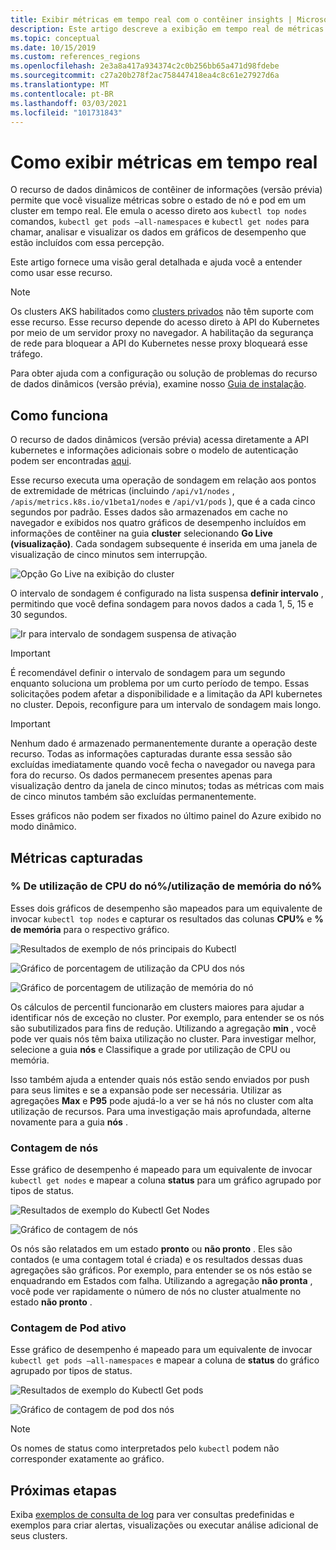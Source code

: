 ```yaml
---
title: Exibir métricas em tempo real com o contêiner insights | Microsoft Docs
description: Este artigo descreve a exibição em tempo real de métricas sem usar kubectl com informações de contêiner.
ms.topic: conceptual
ms.date: 10/15/2019
ms.custom: references_regions
ms.openlocfilehash: 2e3a8a417a934374c2c0b256bb65a471d98fdebe
ms.sourcegitcommit: c27a20b278f2ac758447418ea4c8c61e27927d6a
ms.translationtype: MT
ms.contentlocale: pt-BR
ms.lasthandoff: 03/03/2021
ms.locfileid: "101731843"
---
```

# <a name="how-to-view-metrics-in-real-time"></a>Como exibir métricas em tempo real

O recurso de dados dinâmicos de contêiner de informações (versão prévia) permite que você visualize métricas sobre o estado de nó e pod em um cluster em tempo real. Ele emula o acesso direto aos `kubectl top nodes` comandos, `kubectl get pods –all-namespaces` e `kubectl get nodes` para chamar, analisar e visualizar os dados em gráficos de desempenho que estão incluídos com essa percepção.

Este artigo fornece uma visão geral detalhada e ajuda você a entender como usar esse recurso.

>[!NOTE]
>Os clusters AKS habilitados como [clusters privados](https://azure.microsoft.com/updates/aks-private-cluster/) não têm suporte com esse recurso. Esse recurso depende do acesso direto à API do Kubernetes por meio de um servidor proxy no navegador. A habilitação da segurança de rede para bloquear a API do Kubernetes nesse proxy bloqueará esse tráfego.

Para obter ajuda com a configuração ou solução de problemas do recurso de dados dinâmicos (versão prévia), examine nosso [Guia de instalação](container-insights-livedata-setup.md).

## <a name="how-it-works"></a>Como funciona

O recurso de dados dinâmicos (versão prévia) acessa diretamente a API kubernetes e informações adicionais sobre o modelo de autenticação podem ser encontradas [aqui](https://kubernetes.io/docs/concepts/overview/kubernetes-api/).

Esse recurso executa uma operação de sondagem em relação aos pontos de extremidade de métricas (incluindo `/api/v1/nodes` , `/apis/metrics.k8s.io/v1beta1/nodes` e `/api/v1/pods` ), que é a cada cinco segundos por padrão. Esses dados são armazenados em cache no navegador e exibidos nos quatro gráficos de desempenho incluídos em informações de contêiner na guia **cluster** selecionando **Go Live (visualização)**. Cada sondagem subsequente é inserida em uma janela de visualização de cinco minutos sem interrupção.

![Opção Go Live na exibição do cluster](./media/container-insights-livedata-metrics/cluster-view-go-live-example-01.png)

O intervalo de sondagem é configurado na lista suspensa **definir intervalo** , permitindo que você defina sondagem para novos dados a cada 1, 5, 15 e 30 segundos.

![Ir para intervalo de sondagem suspensa de ativação](./media/container-insights-livedata-metrics/cluster-view-polling-interval-dropdown.png)

>[!IMPORTANT]
>É recomendável definir o intervalo de sondagem para um segundo enquanto soluciona um problema por um curto período de tempo. Essas solicitações podem afetar a disponibilidade e a limitação da API kubernetes no cluster. Depois, reconfigure para um intervalo de sondagem mais longo.

>[!IMPORTANT]
>Nenhum dado é armazenado permanentemente durante a operação deste recurso. Todas as informações capturadas durante essa sessão são excluídas imediatamente quando você fecha o navegador ou navega para fora do recurso. Os dados permanecem presentes apenas para visualização dentro da janela de cinco minutos; todas as métricas com mais de cinco minutos também são excluídas permanentemente.

Esses gráficos não podem ser fixados no último painel do Azure exibido no modo dinâmico.

## <a name="metrics-captured"></a>Métricas capturadas

### <a name="node-cpu-utilization---node-memory-utilization-"></a>% De utilização de CPU do nó%/utilização de memória do nó%

Esses dois gráficos de desempenho são mapeados para um equivalente de invocar `kubectl top nodes` e capturar os resultados das colunas **CPU%** e **% de memória** para o respectivo gráfico.

![Resultados de exemplo de nós principais do Kubectl](./media/container-insights-livedata-metrics/kubectl-top-nodes-example.png)

![Gráfico de porcentagem de utilização da CPU dos nós](./media/container-insights-livedata-metrics/cluster-view-node-cpu-util.png)

![Gráfico de porcentagem de utilização de memória do nó](./media/container-insights-livedata-metrics/cluster-view-node-memory-util.png)

Os cálculos de percentil funcionarão em clusters maiores para ajudar a identificar nós de exceção no cluster. Por exemplo, para entender se os nós são subutilizados para fins de redução. Utilizando a agregação **min** , você pode ver quais nós têm baixa utilização no cluster. Para investigar melhor, selecione a guia **nós** e Classifique a grade por utilização de CPU ou memória.

Isso também ajuda a entender quais nós estão sendo enviados por push para seus limites e se a expansão pode ser necessária. Utilizar as agregações **Max** e **P95** pode ajudá-lo a ver se há nós no cluster com alta utilização de recursos. Para uma investigação mais aprofundada, alterne novamente para a guia **nós** .

### <a name="node-count"></a>Contagem de nós

Esse gráfico de desempenho é mapeado para um equivalente de invocar `kubectl get nodes` e mapear a coluna **status** para um gráfico agrupado por tipos de status.

![Resultados de exemplo do Kubectl Get Nodes](./media/container-insights-livedata-metrics/kubectl-get-nodes-example.png)

![Gráfico de contagem de nós](./media/container-insights-livedata-metrics/cluster-view-node-count-01.png)

Os nós são relatados em um estado **pronto** ou **não pronto** . Eles são contados (e uma contagem total é criada) e os resultados dessas duas agregações são gráficos.
Por exemplo, para entender se os nós estão se enquadrando em Estados com falha. Utilizando a agregação **não pronta** , você pode ver rapidamente o número de nós no cluster atualmente no estado **não pronto** .

### <a name="active-pod-count"></a>Contagem de Pod ativo

Esse gráfico de desempenho é mapeado para um equivalente de invocar `kubectl get pods –all-namespaces` e mapear a coluna de **status** do gráfico agrupado por tipos de status.

![Resultados de exemplo do Kubectl Get pods](./media/container-insights-livedata-metrics/kubectl-get-pods-example.png)

![Gráfico de contagem de pod dos nós](./media/container-insights-livedata-metrics/cluster-view-node-pod-count.png)

>[!NOTE]
>Os nomes de status como interpretados pelo `kubectl` podem não corresponder exatamente ao gráfico.

## <a name="next-steps"></a>Próximas etapas

Exiba [exemplos de consulta de log](container-insights-log-search.md#search-logs-to-analyze-data) para ver consultas predefinidas e exemplos para criar alertas, visualizações ou executar análise adicional de seus clusters.

